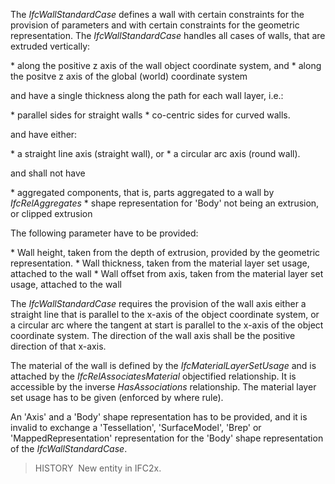 The _IfcWallStandardCase_ defines a wall with certain constraints for the provision of parameters and with certain constraints for the geometric representation. The _IfcWallStandardCase_ handles all cases of walls, that are extruded vertically:

\* along the positive z axis of the wall object coordinate system, and
\* along the positve z axis of the global (world) coordinate system

and have a single thickness along the path for each wall layer, i.e.:

\* parallel sides for straight walls
\* co-centric sides for curved walls.

and have either:

\* a straight line axis (straight wall), or
\* a circular arc axis (round wall).

and shall not have

\* aggregated components, that is, parts aggregated to a wall by _IfcRelAggregates_
\* shape representation for 'Body' not being an extrusion, or clipped extrusion

The following parameter have to be provided:

\* Wall height, taken from the depth of extrusion, provided by the geometric representation.
\* Wall thickness, taken from the material layer set usage, attached to the wall
\* Wall offset from axis, taken from the material layer set usage, attached to the wall

The _IfcWallStandardCase_ requires the provision of the wall axis either a straight line that is parallel to the x-axis of the object coordinate system, or a circular arc where the tangent at start is parallel to the x-axis of the object coordinate system. The direction of the wall axis shall be the positive direction of that x-axis.

The material of the wall is defined by the _IfcMaterialLayerSetUsage_ and is attached by the _IfcRelAssociatesMaterial_ objectified relationship. It is accessible by the inverse _HasAssociations_ relationship. The material layer set usage has to be given (enforced by where rule).

An 'Axis' and a 'Body' shape representation has to be provided, and it is invalid to exchange a 'Tessellation', 'SurfaceModel', 'Brep' or 'MappedRepresentation' representation for the 'Body' shape representation of the _IfcWallStandardCase_.

> HISTORY&nbsp; New entity in IFC2x.

